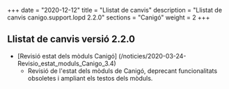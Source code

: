 +++
date        = "2020-12-12"
title       = "Llistat de canvis"
description = "Llistat de canvis canigo.support.lopd 2.2.0"
sections    = "Canigó"
weight		= 2
+++

## Llistat de canvis versió 2.2.0

- [Revisió estat dels mòduls Canigó] (/noticies/2020-03-24-Revisio_estat_moduls_Canigo_3.4)
   - Revisió de l'estat dels mòduls de Canigó, deprecant funcionalitats obsoletes i ampliant els testos dels mòduls.
